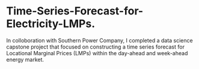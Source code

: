 # Time-Series-Forecast-for-Electricity-LMPs.
In colloboration with Southern Power Company, I completed a data science capstone project that focused on constructing a time series forecast for Locational Marginal Prices (LMPs) within the day-ahead and week-ahead energy market.
